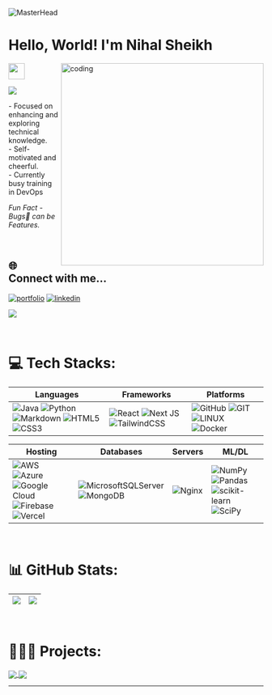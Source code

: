 <!-- Banner Gif -->
![MasterHead](https://user-images.githubusercontent.com/10498744/210012254-234538ff-d198-48aa-8964-37e6fd45d227.gif)

<!-- Intro -->
<h1 align="left">Hello, World! I'm Nihal Sheikh</h1><img src = "https://raw.githubusercontent.com/MartinHeinz/MartinHeinz/master/wave.gif" width = 32px height = 32px>

<!-- Side Gif added here-->
<img align="right" alt="coding" width="400" src="https://cdn.dribbble.com/users/1162077/screenshots/3848914/programmer.gif">

<p>
  <a href="https://github.com/DenverCoder1/readme-typing-svg"><img src="https://readme-typing-svg.herokuapp.com?&font=IBM+Plex+Sans&color=abcdef&size=20&lines=Welcome+to+my+GitHub+Profile!;I'm+a+Computer+Science+Engineer;Cloud+Engineer;DevOps+Engineer;Full+Stack+Developer" /></a>
</p>

<p align="left">
  - Focused on enhancing and exploring technical knowledge. <br>
  - Self-motivated and cheerful. <br>
  - Currently busy training in DevOps
  <br>
  
  *Fun Fact - Bugs🐞 can be Features.*
</p>

<br>

<!-- Social -->
## 🌐 Connect with me...
[![portfolio](https://img.shields.io/badge/my_portfolio-000?style=for-the-badge&logo=ko-fi&logoColor=white)](https://flowcv.me/nihalsheikh) [![linkedin](https://img.shields.io/badge/linkedin-0A66C2?style=for-the-badge&logo=linkedin&logoColor=white)](https://linkedin.com/in/nihalsheikh/)

<!-- Visit Counter -->
[![](https://visitcount.itsvg.in/api?id=sheikhnihal&icon=5&color=0)](https://visitcount.itsvg.in)

<br>

<!-- Tech stack image icons added here -->
# 💻 Tech Stacks:

| Languages | Frameworks | Platforms |
| --------- | --------- | --------- |
| ![Java](https://img.shields.io/badge/java-%23ED8B00.svg?style=for-the-badge&logo=java&logoColor=white) ![Python](https://img.shields.io/badge/python-3670A0?style=for-the-badge&logo=python&logoColor=ffdd54) ![Markdown](https://img.shields.io/badge/markdown-%23000000.svg?style=for-the-badge&logo=markdown&logoColor=white) ![HTML5](https://img.shields.io/badge/html5-%23E34F26.svg?style=for-the-badge&logo=html5&logoColor=white) ![CSS3](https://img.shields.io/badge/css3-%231572B6.svg?style=for-the-badge&logo=css3&logoColor=white) | ![React](https://img.shields.io/badge/react-%2320232a.svg?style=for-the-badge&logo=react&logoColor=%2361DAFB) ![Next JS](https://img.shields.io/badge/Next-black?style=for-the-badge&logo=next.js&logoColor=white) ![TailwindCSS](https://img.shields.io/badge/tailwindcss-%2338B2AC.svg?style=for-the-badge&logo=tailwind-css&logoColor=white) | ![GitHub](https://img.shields.io/badge/GitHub-%23121011.svg?style=for-the-badge&logo=github&logoColor=white) ![GIT](https://img.shields.io/badge/Git-fc6d26?style=for-the-badge&logo=git&logoColor=white) ![LINUX](https://img.shields.io/badge/Linux-FCC624?style=for-the-badge&logo=linux&logoColor=black) ![Docker](https://img.shields.io/badge/docker-%230db7ed.svg?style=for-the-badge&logo=docker&logoColor=white) |

  
| Hosting | Databases | Servers | ML/DL |
| --------- | --------- | --------- | --------- |
| ![AWS](https://img.shields.io/badge/AWS-%23FF9900.svg?style=for-the-badge&logo=amazon-aws&logoColor=white) ![Azure](https://img.shields.io/badge/azure-%230072C6.svg?style=for-the-badge&logo=azure-devops&logoColor=white) ![Google Cloud](https://img.shields.io/badge/Google%20Cloud-%234285F4.svg?style=for-the-badge&logo=google-cloud&logoColor=white) ![Firebase](https://img.shields.io/badge/firebase-%23039BE5.svg?style=for-the-badge&logo=firebase) ![Vercel](https://img.shields.io/badge/vercel-%23000000.svg?style=for-the-badge&logo=vercel&logoColor=white) | ![MicrosoftSQLServer](https://img.shields.io/badge/Microsoft%20SQL%20Sever-CC2927?style=for-the-badge&logo=microsoft%20sql%20server&logoColor=white) ![MongoDB](https://img.shields.io/badge/MongoDB-%234ea94b.svg?style=for-the-badge&logo=mongodb&logoColor=white) | ![Nginx](https://img.shields.io/badge/nginx-%23009639.svg?style=for-the-badge&logo=nginx&logoColor=white) | ![NumPy](https://img.shields.io/badge/numpy-%23013243.svg?style=for-the-badge&logo=numpy&logoColor=white) ![Pandas](https://img.shields.io/badge/pandas-%23150458.svg?style=for-the-badge&logo=pandas&logoColor=white) ![scikit-learn](https://img.shields.io/badge/scikit--learn-%23F7931E.svg?style=for-the-badge&logo=scikit-learn&logoColor=white) ![SciPy](https://img.shields.io/badge/SciPy-%230C55A5.svg?style=for-the-badge&logo=scipy&logoColor=%white) |

<br>

<!-- Stats shown here -->
# 📊 GitHub Stats:
| ![](https://github-readme-stats.vercel.app/api?username=sheikhnihal&theme=algolia&hide_border=false&include_all_commits=true&count_private=false) | ![](https://github-readme-streak-stats.herokuapp.com/?user=sheikhnihal&theme=algolia&hide_border=false) |
| ------------------ | ----------------- |

<br>

# 👨🏻‍💻 Projects:
<a href="https://moviesme-react.netlify.app/">
  <img align="center" src="https://github-readme-stats.vercel.app/api/pin/?username=sheikhnihal&repo=moviesme&theme=dark" />
</a>
<a href="https://clone-7deae.firebaseapp.com/#/">
  <img align="center" src="https://github-readme-stats.vercel.app/api/pin/?username=sheikhnihal&repo=todo&theme=dark" />
</a>

<br>

---
<!-- readme file ends here ~ nihalsheikh-->

